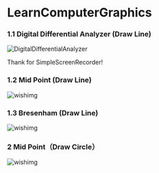 # LearnComputerGraphics
### 1.1 Digital Differential Analyzer (Draw Line)

![DigitalDifferentialAnalyzer](https://cdn.jsdelivr.net/gh/wineee/MarkDownPIC@master/img/c80cb1c6e5cb0e849aea44b1e73597e4.gif)

Thank for SimpleScreenRecorder!

### 1.2 Mid Point (Draw Line)

![wishimg](https://cdn.jsdelivr.net/gh/wineee/MarkDownPIC@master/img/cc4ea9de23ed2a0077a3b07e61675657.gif)

### 1.3 Bresenham (Draw Line)

![wishimg](https://cdn.jsdelivr.net/gh/wineee/MarkDownPIC@master/img/3a643df8bacbf8afca396e841f499232.gif)

### 2 Mid Point（Draw Circle）

![wishimg](https://cdn.jsdelivr.net/gh/wineee/MarkDownPIC@master/img/241cb4ef38feec8c812c9594d1e854b3.gif)
